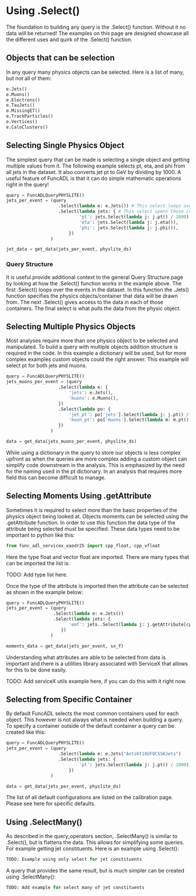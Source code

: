 # Using .Select()

The foundation to building any query is the .Select() function. Without it no data will be returned! The examples on this page are designed showcase all the different uses and quirk of the .Select() function.

## Objects that can be selection

In any query many physics objects can be selected. Here is a list of many, but not all of them:

```python
e.Jets()
e.Muons()
e.Electrons()
e.TauJets()
e.MissingET()
e.TrackParticles()
e.Vertices()
e.CaloClusters()
```

## Selecting Single Physics Object

The simplest query that can be made is selecting a single object and getting multiple values from it. The following example selects pt, eta, and phi from all jets in the dataset. It also converts jet pt to GeV by dividing by 1000. A useful feature of FuncADL is that it can do simple mathematic operations right in the query!

```python
query = FuncADLQueryPHYSLITE()
jets_per_event = (query
                    .Select(lambda e: e.Jets()) # This select loops over the events and specifies which containers we pass to the next loop
                    .Select(lambda jets: { # This select opens those containers
                            'pt': jets.Select(lambda j: j.pt() / 1000), # This .Select() loops over each object in the container and provides to data specified.
                            'eta': jets.Select(lambda j: j.eta()),
                            'phi': jets.Select(lambda j: j.phi()),
                        })
                 )

jet_data = get_data(jets_per_event, physlite_ds)
```

### Query Structure

It is useful provide additional context to the general Query Structure page by looking at how the .Select() function works in the example above. The first .Select() loops over the events in the dataset. In this function the .Jets() function specifies the physics objects/container that data will be drawn from. The next .Select() gives access to the data in each of those containers. The final select is what pulls the data from the physic object.

## Selecting Multiple Physics Objects

Most analyses require more than one physics object to be selected and manipulated. To build a query with multiple objects addition structure is required in the code. In this example a dictionary will be used, but for more complex examples custom objects could the right answer. This example will select pt for both jets and muons.

```python
query = FuncADLQueryPHYSLITE()
jets_muons_per_event = (query
                    .Select(lambda e: {
                        'jets': e.Jets(),
                        'muons': e.Muons(),
                    })
                    .Select(lambda po: {
                        'jet_pt': po['jets'].Select(lambda j: j.pt() / 1000),
                        'muon_pt': po['muons'].Select(lambda m: m.pt() / 1000),
                    })
                 )

data = get_data(jets_muons_per_event, physlite_ds)
```

While using a dictionary in the query to store our objects is less complex upfront as when the queries are more complex adding a custom object can simplify code downstream in the analysis. This is emphasized by the need for the naming used in the pt dictionary. In an analysis that requires more field this can become difficult to manage.

## Selecting Moments Using .getAttribute[]()

Sometimes it is required to select more than the basic properties of the physics object being looked at. Objects moments can be selected using the .getAttribute[]() function. In order to use this function the data type of the attribute being selected must be specified. These data types need to be important to python like this:

```python
from func_adl_servicex_xaodr25 import cpp_float, cpp_vfloat
```

Here the type float and vector float are imported. There are many types that can be imported the list is:

TODO: Add type list here.

Once the type of the attribute is imported then the attribute can be selected as shown in the example below:

```python
query = FuncADLQueryPHYSLITE()
jets_per_event = (query
                  .Select(lambda e: e.Jets())
                  .Select(lambda jets: {
                        'emf': jets..Select(lambda j: j.getAttribute[cpp_float]('EMFrac')),
                     })
                 )

moments_data = get_data(jets_per_event, sx_f)
```

Understanding what attributes are able to be selected from data is important and there is a utilities library associated with ServiceX that allows for this to be done easily.

TODO: Add serviceX utils example here, if you can do this with it right now.

## Selecting from Specific Container

By default FuncADL selects the most common containers used for each object. This however is not always what is needed when building a query. To specify a container outside of the default container a query can be created like this:

```python
query = FuncADLQueryPHYSLITE()
jets_per_event = (query
                    .Select(lambda e: e.Jets("AntiKt10UFOCSSKJets")
                    .Select(lambda jets: {
                            'pt': jets.Select(lambda j: j.pt() / 1000),
                        })
                 )

data = get_data(jets_per_event, physlite_ds)
```

The list of all default configurations are listed on the calibration page. Please see here for specific defaults.

## Using .SelectMany()

As described in the query_operators section, .SelectMany() is similar to .Select(), but is flattens the data. This allows for simplifying some queries. For example getting jet constituents. Here is an example using .Select():

```python
TODO: Example using only select for jet constituents
```

A query that provides the same result, but is much simpler can be created using .SelectMany():

```python
TODO: Add example for select many of jet constituents
```